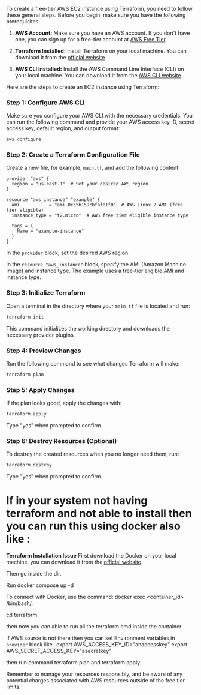 To create a free-tier AWS EC2 instance using Terraform, you need to follow these general steps. Before you begin, make sure you have the following prerequisites:

1. **AWS Account:** Make sure you have an AWS account. If you don't have one, you can sign up for a free-tier account at [AWS Free Tier](https://aws.amazon.com/free/).

2. **Terraform Installed:** Install Terraform on your local machine. You can download it from the [official website](https://www.terraform.io/downloads.html).

3. **AWS CLI Installed:** Install the AWS Command Line Interface (CLI) on your local machine. You can download it from the [AWS CLI website](https://aws.amazon.com/cli/).

Here are the steps to create an EC2 instance using Terraform:

### Step 1: Configure AWS CLI

Make sure you configure your AWS CLI with the necessary credentials. You can run the following command and provide your AWS access key ID, secret access key, default region, and output format:

```bash
aws configure
```

### Step 2: Create a Terraform Configuration File

Create a new file, for example, `main.tf`, and add the following content:

```hcl
provider "aws" {
  region = "us-east-1"  # Set your desired AWS region
}

resource "aws_instance" "example" {
  ami           = "ami-0c55b159cbfafe1f0"  # AWS Linux 2 AMI (free tier eligible)
  instance_type = "t2.micro"  # AWS free tier eligible instance type

  tags = {
    Name = "example-instance"
  }
}
```

In the `provider` block, set the desired AWS region.

In the `resource "aws_instance"` block, specify the AMI (Amazon Machine Image) and instance type. The example uses a free-tier eligible AMI and instance type.

### Step 3: Initialize Terraform

Open a terminal in the directory where your `main.tf` file is located and run:

```bash
terraform init
```

This command initializes the working directory and downloads the necessary provider plugins.

### Step 4: Preview Changes

Run the following command to see what changes Terraform will make:

```bash
terraform plan
```

### Step 5: Apply Changes

If the plan looks good, apply the changes with:

```bash
terraform apply
```

Type "yes" when prompted to confirm.

### Step 6: Destroy Resources (Optional)

To destroy the created resources when you no longer need them, run:

```bash
terraform destroy
```

Type "yes" when prompted to confirm.

# If in your system not having terraform and not able to install then you can run this using docker also like :

**Terraform Installation Issue** First download the Docker  on your local machine. you can download it from the [official website](https://www.docker.com/products/docker-desktop/).

Then go inside the dir.

Run docker compose up -d

To connect with Docker, use the command: docker exec <container_id> /bin/bash/.

cd terraform

then now you can able to run all the terraform cmd inside the container.

if AWS source is not there then you can set Environment variables in `provider` block like-
export AWS_ACCESS_KEY_ID="anaccesskey"
export AWS_SECRET_ACCESS_KEY="asecretkey"

then run command terraform plan and terraform apply.

Remember to manage your resources responsibly, and be aware of any potential charges associated with AWS resources outside of the free tier limits.
